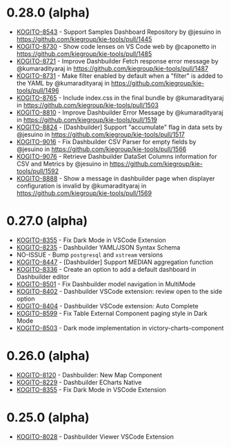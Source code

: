 # 0.28.0 (alpha)

- [KOGITO-8543](https://issues.redhat.com/browse/KOGITO-8543) - Support Samples Dashboard Repository by @jesuino in https://github.com/kiegroup/kie-tools/pull/1445
- [KOGITO-8730](https://issues.redhat.com/browse/KOGITO-8730) - Show code lenses on VS Code web by @caponetto in https://github.com/kiegroup/kie-tools/pull/1485
- [KOGITO-8721](https://issues.redhat.com/browse/KOGITO-8721) - Improve Dashbuilder Fetch response error message by @kumaradityaraj in https://github.com/kiegroup/kie-tools/pull/1487
- [KOGITO-8731](https://issues.redhat.com/browse/KOGITO-8731) - Make filter enabled by default when a \"filter\" is added to the YAML by @kumaradityaraj in https://github.com/kiegroup/kie-tools/pull/1496
- [KOGITO-8765](https://issues.redhat.com/browse/KOGITO-8765) - Include index.css in the final bundle by @kumaradityaraj in https://github.com/kiegroup/kie-tools/pull/1503
- [KOGITO-8810](https://issues.redhat.com/browse/KOGITO-8810) - Improve Dashbuilder Error Message by @kumaradityaraj in https://github.com/kiegroup/kie-tools/pull/1519
- [KOGITO-8824](https://issues.redhat.com/browse/KOGITO-8824) - [Dashbuilder] Support \"accumulate\" flag in data sets by @jesuino in https://github.com/kiegroup/kie-tools/pull/1517
- [KOGITO-9016](https://issues.redhat.com/browse/KOGITO-9016) - Fix Dashbuilder CSV Parser for empty fields by @jesuino in https://github.com/kiegroup/kie-tools/pull/1566
- [KOGITO-9076](https://issues.redhat.com/browse/KOGITO-9076) - Retrieve Dashbuilder DataSet Columns information for CSV and Metrics by @jesuino in https://github.com/kiegroup/kie-tools/pull/1592
- [KOGITO-8888](https://issues.redhat.com/browse/KOGITO-8888) - Show a message in dashbuilder page when displayer configuration is invalid by @kumaradityaraj in https://github.com/kiegroup/kie-tools/pull/1569

# 0.27.0 (alpha)

- [KOGITO-8355](https://issues.redhat.com/browse/KOGITO-8355) - Fix Dark Mode in VSCode Extension
- [KOGITO-8235](https://issues.redhat.com/browse/KOGITO-8235) - Dashbuilder YAML/JSON Syntax Schema
- NO-ISSUE - Bump `postgresql` and `xstream` versions
- [KOGITO-8447](https://issues.redhat.com/browse/KOGITO-8447) - [Dashbuilder] Support MEDIAN aggregation function
- [KOGITO-8336](https://issues.redhat.com/browse/KOGITO-8336) - Create an option to add a default dashboard in Dashbuilder editor
- [KOGITO-8501](https://issues.redhat.com/browse/KOGITO-8501) - Fix Dashbuilder model navigation in MultiMode
- [KOGITO-8402](https://issues.redhat.com/browse/KOGITO-8402) - Dashbuilder VSCode extension: review open to the side option
- [KOGITO-8404](https://issues.redhat.com/browse/KOGITO-8404) - Dashbuilder VSCode extension: Auto Complete
- [KOGITO-8599](https://issues.redhat.com/browse/KOGITO-8599) - Fix Table External Component paging style in Dark Mode
- [KOGITO-8503](https://issues.redhat.com/browse/KOGITO-8503) - Dark mode implementation in victory-charts-component

# 0.26.0 (alpha)

- [KOGITO-8120](https://issues.redhat.com/browse/KOGITO-8120) - Dashbuilder: New Map Component
- [KOGITO-8229](https://issues.redhat.com/browse/KOGITO-8229) - Dashbuilder ECharts Native
- [KOGITO-8355](https://issues.redhat.com/browse/KOGITO-8355) - Fix Dark Mode in VSCode Extension

# 0.25.0 (alpha)

- [KOGITO-8028](https://issues.redhat.com/browse/KOGITO-8028) - Dashbuilder Viewer VSCode Extension
